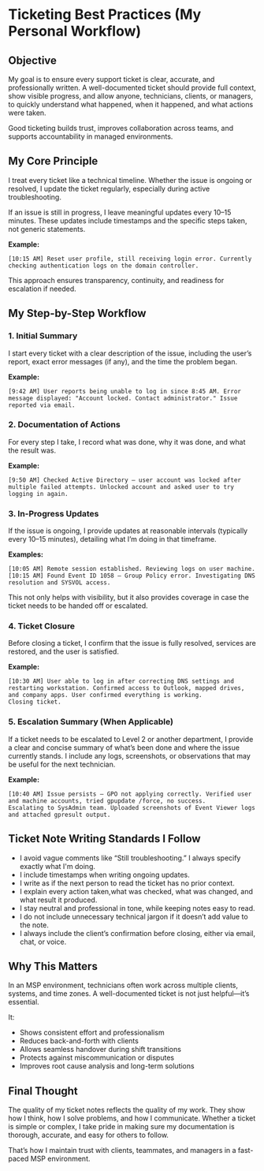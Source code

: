 # Ticketing Best Practices (My Personal Workflow)

## Objective

My goal is to ensure every support ticket is clear, accurate, and professionally written. A well-documented ticket should provide full context, show visible progress, and allow anyone, technicians, clients, or managers, to quickly understand what happened, when it happened, and what actions were taken.

Good ticketing builds trust, improves collaboration across teams, and supports accountability in managed environments.

## My Core Principle

I treat every ticket like a technical timeline. Whether the issue is ongoing or resolved, I update the ticket regularly, especially during active troubleshooting.

If an issue is still in progress, I leave meaningful updates every 10–15 minutes. These updates include timestamps and the specific steps taken, not generic statements.

**Example:**

`[10:15 AM] Reset user profile, still receiving login error. Currently checking authentication logs on the domain controller.`

This approach ensures transparency, continuity, and readiness for escalation if needed.

## My Step-by-Step Workflow

### 1. Initial Summary

I start every ticket with a clear description of the issue, including the user’s report, exact error messages (if any), and the time the problem began.

**Example:**

`[9:42 AM] User reports being unable to log in since 8:45 AM. Error message displayed: "Account locked. Contact administrator." Issue reported via email.`

### 2. Documentation of Actions

For every step I take, I record what was done, why it was done, and what the result was.

**Example:**

`[9:50 AM] Checked Active Directory – user account was locked after multiple failed attempts. Unlocked account and asked user to try logging in again.`

### 3. In-Progress Updates

If the issue is ongoing, I provide updates at reasonable intervals (typically every 10–15 minutes), detailing what I’m doing in that timeframe.

**Examples:**

`[10:05 AM] Remote session established. Reviewing logs on user machine.`  
`[10:15 AM] Found Event ID 1058 – Group Policy error. Investigating DNS resolution and SYSVOL access.`

This not only helps with visibility, but it also provides coverage in case the ticket needs to be handed off or escalated.

### 4. Ticket Closure

Before closing a ticket, I confirm that the issue is fully resolved, services are restored, and the user is satisfied.

**Example:**

`[10:30 AM] User able to log in after correcting DNS settings and restarting workstation. Confirmed access to Outlook, mapped drives, and company apps. User confirmed everything is working.`  
`Closing ticket.`

### 5. Escalation Summary (When Applicable)

If a ticket needs to be escalated to Level 2 or another department, I provide a clear and concise summary of what’s been done and where the issue currently stands. I include any logs, screenshots, or observations that may be useful for the next technician.

**Example:**

`[10:40 AM] Issue persists – GPO not applying correctly. Verified user and machine accounts, tried gpupdate /force, no success.`  
`Escalating to SysAdmin team. Uploaded screenshots of Event Viewer logs and attached gpresult output.`

## Ticket Note Writing Standards I Follow

- I avoid vague comments like “Still troubleshooting.” I always specify exactly what I'm doing.
- I include timestamps when writing ongoing updates.
- I write as if the next person to read the ticket has no prior context.
- I explain every action taken,what was checked, what was changed, and what result it produced.
- I stay neutral and professional in tone, while keeping notes easy to read.
- I do not include unnecessary technical jargon if it doesn’t add value to the note.
- I always include the client’s confirmation before closing, either via email, chat, or voice.

## Why This Matters

In an MSP environment, technicians often work across multiple clients, systems, and time zones. A well-documented ticket is not just helpful—it’s essential.

It:

- Shows consistent effort and professionalism
- Reduces back-and-forth with clients
- Allows seamless handover during shift transitions
- Protects against miscommunication or disputes
- Improves root cause analysis and long-term solutions

## Final Thought

The quality of my ticket notes reflects the quality of my work. They show how I think, how I solve problems, and how I communicate. Whether a ticket is simple or complex, I take pride in making sure my documentation is thorough, accurate, and easy for others to follow.

That’s how I maintain trust with clients, teammates, and managers in a fast-paced MSP environment.
